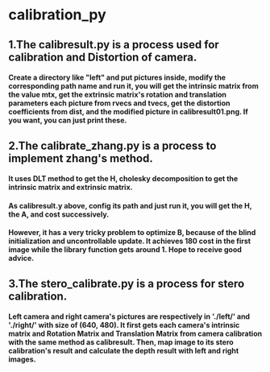# calibration_py

## 1.The **calibresult.py** is a process used for calibration and Distortion of camera.

#### Create a directory like "left" and put pictures inside, modify the corresponding path name and run it, you will get the intrinsic matrix from the value mtx, get the extrinsic matrix's rotation and translation parameters each picture from rvecs and tvecs, get the distortion coefficients from dist, and the modified picture in calibresult01.png. If you want, you can just print these.

## 2.The **calibrate_zhang.py** is a process to implement zhang's method.

#### It uses DLT method to get the H, cholesky decomposition to get the intrinsic matrix and extrinsic matrix.
#### As calibresult.y above, config its path and just run it, you will get the H, the A, and cost successively.
#### However, it has a very tricky problem to optimize B, because of the blind initialization and uncontrollable update. It achieves 180 cost in the first image while the library function gets around 1. Hope to receive good advice.

## 3.The **stero_calibrate.py** is a process for stero calibration.

#### Left camera and right camera's pictures are respectively in './left/' and './right/' with size of (640, 480). It first gets each camera's intrinsic matrix and Rotation Matrix and Translation Matrix from camera calibration with the same method as **calibresult**. Then, map image to its stero calibration's result and calculate the depth result with left and right images.
